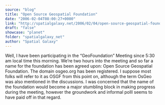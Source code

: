 ```yaml
---
source: "blog"
title: "Open Source Geospatial Foundation"
date: "2006-02-04T08:00:27+0000"
link: "http://spatialgalaxy.net/2006/02/04/open-source-geospatial-foundation/"
draft: "false"
showcase: "planet"
folder: "spatialgalaxy_net"
author: "Spatial Galaxy"
---
```


Well, I have been participating in the &ldquo;GeoFoundation&rdquo; Meeting since 5:30 am local time this morning. We&rsquo;re two hours into the meeting and so far a name for the foundation has been agreed upon: Open Source Geospatial Foundation.
The domain osgeo.org has been registered. I suppose most folks will refer to it as OSGF from this point on, although the term OsGeo was also mentioned in the discussions.
I was concerned that the name of the foundation would become a major stumbling block in making progress during the meeting, however the groundwork and informal polll seems to have paid off in that regard.
